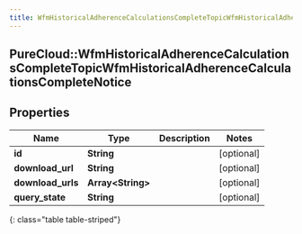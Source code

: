 ```yaml
---
title: WfmHistoricalAdherenceCalculationsCompleteTopicWfmHistoricalAdherenceCalculationsCompleteNotice
---
```

## PureCloud::WfmHistoricalAdherenceCalculationsCompleteTopicWfmHistoricalAdherenceCalculationsCompleteNotice

## Properties

|Name | Type | Description | Notes|
|------------ | ------------- | ------------- | -------------|
| **id** | **String** |  | [optional] |
| **download_url** | **String** |  | [optional] |
| **download_urls** | **Array&lt;String&gt;** |  | [optional] |
| **query_state** | **String** |  | [optional] |
{: class="table table-striped"}


